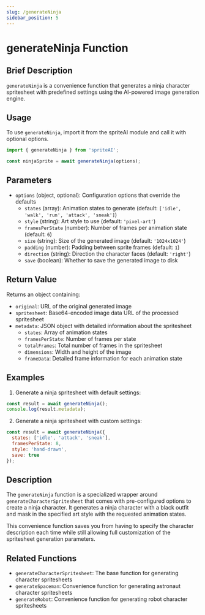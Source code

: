 ```yaml
---
slug: /generateNinja
sidebar_position: 5
---
```


# generateNinja Function

## Brief Description
`generateNinja` is a convenience function that generates a ninja character spritesheet with predefined settings using the AI-powered image generation engine.

## Usage
To use `generateNinja`, import it from the spriteAI module and call it with optional options.

```javascript
import { generateNinja } from 'spriteAI';

const ninjaSprite = await generateNinja(options);
```

## Parameters
- `options` (object, optional): Configuration options that override the defaults
  - `states` (array): Animation states to generate (default: `['idle', 'walk', 'run', 'attack', 'sneak']`)
  - `style` (string): Art style to use (default: `'pixel-art'`)
  - `framesPerState` (number): Number of frames per animation state (default: `6`)
  - `size` (string): Size of the generated image (default: `'1024x1024'`)
  - `padding` (number): Padding between sprite frames (default: `1`)
  - `direction` (string): Direction the character faces (default: `'right'`)
  - `save` (boolean): Whether to save the generated image to disk

## Return Value
Returns an object containing:
- `original`: URL of the original generated image
- `spritesheet`: Base64-encoded image data URL of the processed spritesheet
- `metadata`: JSON object with detailed information about the spritesheet
  - `states`: Array of animation states
  - `framesPerState`: Number of frames per state
  - `totalFrames`: Total number of frames in the spritesheet
  - `dimensions`: Width and height of the image
  - `frameData`: Detailed frame information for each animation state

## Examples

1. Generate a ninja spritesheet with default settings:
```javascript
const result = await generateNinja();
console.log(result.metadata);
```

2. Generate a ninja spritesheet with custom settings:
```javascript
const result = await generateNinja({
  states: ['idle', 'attack', 'sneak'],
  framesPerState: 8,
  style: 'hand-drawn',
  save: true
});
```

## Description
The `generateNinja` function is a specialized wrapper around `generateCharacterSpritesheet` that comes with pre-configured options to create a ninja character. It generates a ninja character with a black outfit and mask in the specified art style with the requested animation states.

This convenience function saves you from having to specify the character description each time while still allowing full customization of the spritesheet generation parameters.

## Related Functions
- `generateCharacterSpritesheet`: The base function for generating character spritesheets
- `generateSpaceman`: Convenience function for generating astronaut character spritesheets
- `generateRobot`: Convenience function for generating robot character spritesheets